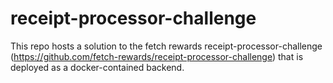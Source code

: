# receipt-processor-challenge
This repo hosts a solution to the fetch rewards receipt-processor-challenge (https://github.com/fetch-rewards/receipt-processor-challenge) that is deployed as a docker-contained backend.
